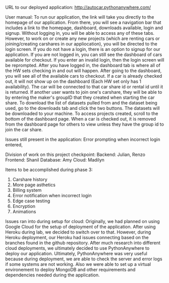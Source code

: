 URL to our deployed application: http://autocar.pythonanywhere.com/

User manual:
To run our application, the link will take you directly to the homepage of our application. From there, you will see a navigation bar that includes a link to the homepage, dashboard, downloads available, login and signup. Without logging in, you will be able to access any of these tabs. However, to work on or create any new projects (which are renting cars or joining/creating carshares in our appliocation), you will be directed to the login screen. If you do not have a login, there is an option to signup for our application. If you are not logged in, you can still see the dashboard of cars available for checkout. If you enter an invalid login, then the login screen will be reprompted. After you have logged in, the dashboard tab is where all of the HW sets checking in and out will happen. After going to the dashboard, you will see all of the available cars to checkout. If a car is already checked out, it will not show up on the dashboard (Each HW set only has 1 availability). The car will be connected to that car share id or rental id until it is returned. If another user wants to join one's carshare, they will be able to by entering the maker's groupID that they created when starting the car share. To download the list of datasets pulled from and the dataset being used, go to the downloads tab and click the two buttons. The datasets will be downloaded to your machine. To access projects created, scroll to the bottom of the dashboard page. When a car is checked out, it is removed from the dashboard page for others to view unless they have the group id to join the car share.

Issues still present in the application:
Error prompting when incorrect login entered, 

Division of work on this project checkpoint:
Backend: Julian, Renzo
Frontend: Shanil
Database: Amy
Cloud: Madilyn

Items to be accomplished during phase 3:
1. Carshare history
2. More page asthetics
3. Billing system
4. Error notification when incorrect login
5. Edge case testing
6. Encryption
7. Animations

Issues ran into during setup for cloud:
Originally, we had planned on using Google Cloud for the setup of deployment of the application. After using Heroku during lab, we decided to switch over to that. However, during Heroku deployment, our Heroku had issues connecting based on the branches found in the github repository. After much research into different cloud deployments, we ultimately decided to use PythonAnywhere to deploy our application. Ultimately, PythonAnywhere was very useful because during deployment, we are able to check the server and error logs if some systems are not working. Also we were able to set up a virtual environement to deploy MongoDB and other requirements and dependencies needed during the application.
